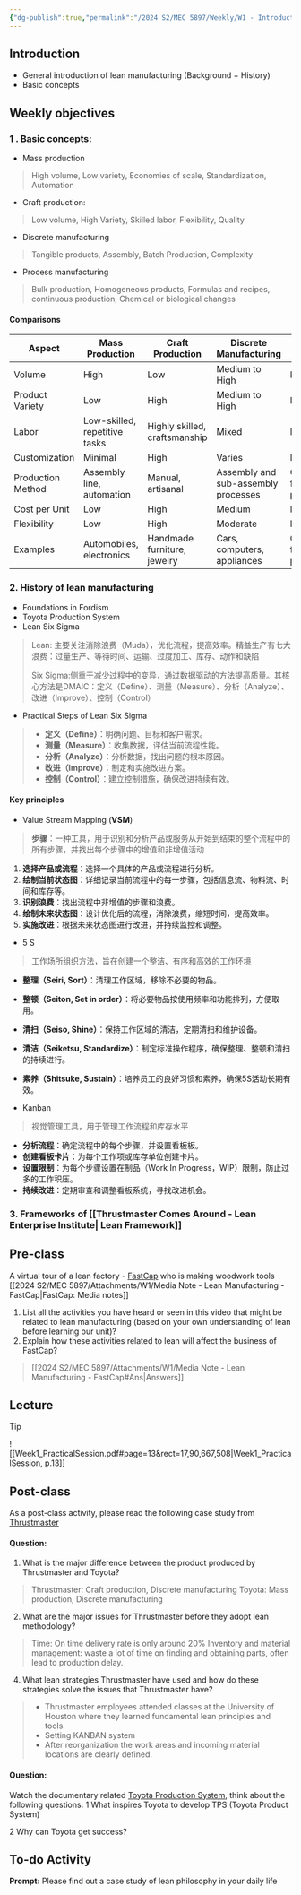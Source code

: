 ```yaml
---
{"dg-publish":true,"permalink":"/2024 S2/MEC 5897/Weekly/W1 - Introduction to Lean Manufacturing/"}
---
```


## Introduction
- General introduction of lean manufacturing (Background + History)
- Basic concepts 
## Weekly objectives
### 1 . Basic concepts:
- Mass production
> High volume, Low variety, Economies of scale, Standardization, Automation
- Craft production: 
> Low volume, High Variety, Skilled labor, Flexibility, Quality
- Discrete manufacturing
> Tangible products, Assembly, Batch Production, Complexity
- Process manufacturing
> Bulk production, Homogeneous products, Formulas and recipes, continuous production, Chemical or biological changes

#### Comparisons

| Aspect            | **Mass Production**           | **Craft Production**          | **Discrete Manufacturing**          | **Process Manufacturing**         |
| ----------------- | ----------------------------- | ----------------------------- | ----------------------------------- | --------------------------------- |
| Volume            | High                          | Low                           | Medium to High                      | High                              |
| Product Variety   | Low                           | High                          | Medium to High                      | Low                               |
| Labor             | Low-skilled, repetitive tasks | Highly skilled, craftsmanship | Mixed                               | Mixed                             |
| Customization     | Minimal                       | High                          | Varies                              | Minimal                           |
| Production Method | Assembly line, automation     | Manual, artisanal             | Assembly and sub-assembly processes | Continuous flow, batch processing |
| Cost per Unit     | Low                           | High                          | Medium                              | Low                               |
| Flexibility       | Low                           | High                          | Moderate                            | Low                               |
| Examples          | Automobiles, electronics      | Handmade furniture, jewelry   | Cars, computers, appliances         | Chemicals, food, pharmaceuticals  |
### 2. History of lean manufacturing
- Foundations in Fordism
- Toyota Production System
- Lean Six Sigma
> Lean: 主要关注消除浪费（Muda），优化流程，提高效率。精益生产有七大浪费：过量生产、等待时间、运输、过度加工、库存、动作和缺陷
> 
> Six Sigma:侧重于减少过程中的变异，通过数据驱动的方法提高质量。其核心方法是DMAIC：定义（Define）、测量（Measure）、分析（Analyze）、改进（Improve）、控制（Control）

- Practical Steps of Lean Six Sigma
>- **定义（Define）**：明确问题、目标和客户需求。
>- **测量（Measure）**：收集数据，评估当前流程性能。
>- **分析（Analyze）**：分析数据，找出问题的根本原因。
>- **改进（Improve）**：制定和实施改进方案。
>- **控制（Control）**：建立控制措施，确保改进持续有效。

#### Key principles
- Value Stream Mapping (**VSM**)
> **步骤**：一种工具，用于识别和分析产品或服务从开始到结束的整个流程中的所有步骤，并找出每个步骤中的增值和非增值活动
1. **选择产品或流程**：选择一个具体的产品或流程进行分析。
2. **绘制当前状态图**：详细记录当前流程中的每一步骤，包括信息流、物料流、时间和库存等。
3. **识别浪费**：找出流程中非增值的步骤和浪费。
4. **绘制未来状态图**：设计优化后的流程，消除浪费，缩短时间，提高效率。
5. **实施改进**：根据未来状态图进行改进，并持续监控和调整。

- 5 S
> 工作场所组织方法，旨在创建一个整洁、有序和高效的工作环境
- **整理（Seiri, Sort）**：清理工作区域，移除不必要的物品。
- **整顿（Seiton, Set in order）**：将必要物品按使用频率和功能排列，方便取用。
- **清扫（Seiso, Shine）**：保持工作区域的清洁，定期清扫和维护设备。
- **清洁（Seiketsu, Standardize）**：制定标准操作程序，确保整理、整顿和清扫的持续进行。
- **素养（Shitsuke, Sustain）**：培养员工的良好习惯和素养，确保5S活动长期有效。

-  Kanban
>视觉管理工具，用于管理工作流程和库存水平
- **分析流程**：确定流程中的每个步骤，并设置看板板。
- **创建看板卡片**：为每个工作项或库存单位创建卡片。
- **设置限制**：为每个步骤设置在制品（Work In Progress，WIP）限制，防止过多的工作积压。
- **持续改进**：定期审查和调整看板系统，寻找改进机会。

### 3. Frameworks of [[Thrustmaster Comes Around - Lean Enterprise Institute\| Lean Framework]]

## Pre-class
A virtual tour of a lean factory - [FastCap](https://www.youtube.com/watch?v=jYby_HczyDA&t=1s) who is making woodwork tools
[[2024 S2/MEC 5897/Attachments/W1/Media Note - Lean Manufacturing - FastCap\|FastCap: Media notes]]
1. List all the activities you have heard or seen in this video that might be related to lean manufacturing (based on your own understanding of lean before learning our unit)?
2. Explain how these activities related to lean will affect the business of FastCap?
> [[2024 S2/MEC 5897/Attachments/W1/Media Note - Lean Manufacturing - FastCap#Ans\|Answers]]


## Lecture
>[!tip]
> ![[Week1_PracticalSession.pdf#page=13&rect=17,90,667,508|Week1_PracticalSession, p.13]]

## Post-class
As a post-class activity, please read the following case study from [Thrustmaster](https://www.lean.org/common/display/?o=3342)
#### Question:
1. What is the major difference between the product produced by Thrustmaster and Toyota?  
>Thrustmaster: Craft production, Discrete manufacturing
Toyota: Mass production, Discrete manufacturing

2. What are the major issues for Thrustmaster before they adopt lean methodology?  
>Time: On time delivery rate is only around 20%
>Inventory and material management: waste a lot of time on finding and obtaining parts, often lead to production delay.
>

4. What lean strategies Thrustmaster have used and how do these strategies solve the issues that Thrustmaster have?   
>- Thrustmaster employees attended classes at the University of Houston where they learned fundamental lean principles and tools.
>- Setting KANBAN system
>- After reorganization the work areas and incoming material locations are clearly defined.

#### Question:
Watch the documentary related [Toyota Production System](https://www.youtube.com/watch?v=F5vtCRFRAK0), think about the following questions:
1 What inspires Toyota to develop TPS (Toyota Product System)

  

2 Why can Toyota get success?



## To-do Activity
**Prompt:** Please find out a case study of lean philosophy in your daily life
>